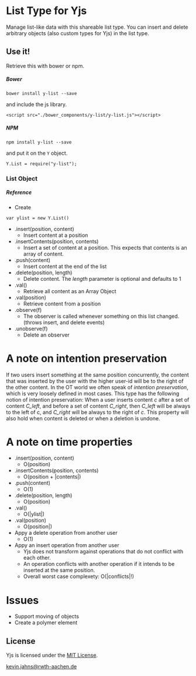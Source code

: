 
# List Type for Yjs

Manage list-like data with this shareable list type. You can insert and delete arbitrary objects (also custom types for Yjs) in the list type.

## Use it!
Retrieve this with bower or npm.

##### Bower
```
bower install y-list --save
```

and include the js library.

```
<script src="./bower_components/y-list/y-list.js"></script>
```

##### NPM
```
npm install y-list --save
```
and put it on the `Y` object.

```
Y.List = require("y-list");
```


### List Object

##### Reference
* Create
```
var ylist = new Y.List()
```
* .insert(position, content)
  * Insert content at a position
* .insertContents(position, contents)
  * Insert a set of content at a position. This expects that contents is an array of content.
* .push(content)
  * Insert content at the end of the list
* .delete(position, length)
  * Delete content. The *length* parameter is optional and defaults to 1
* .val()
  * Retrieve all content as an Array Object
* .val(position)
  * Retrieve content from a position
* .observe(f)
  * The observer is called whenever something on this list changed. (throws insert, and delete events)
* .unobserve(f)
  * Delete an observer


# A note on intention preservation
If two users insert something at the same position concurrently, the content that was inserted by the user with the higher user-id will be to the right of the other content. In the OT world we often speak of *intention preservation*, which is very loosely defined in most cases. This type has the following notion of intention preservation: When a user inserts content *c* after a set of content *C_left*, and before a set of content *C_right*, then *C_left* will be always to the left of c, and *C_right* will be always to the right of *c*. This property will also hold when content is deleted or when a deletion is undone.

# A note on time properties
* .insert(position, content)
  * O(position)
* .insertContents(position, contents)
  * O(position + |contents|)
* .push(content)
  * O(1)
* .delete(position, length)
  * O(position)
* .val()
  * O(|ylist|)
* .val(position)
  * O(position|)
* Appy a delete operation from another user
  * O(1)
* Appy an insert operation from another user
  * Yjs does not transform against operations that do not conflict with each other.
  * An operation conflicts with another operation if it intends to be inserted at the same position.
  * Overall worst case complexety: O(|conflicts|!)


# Issues
* Support moving of objects
* Create a polymer element

## License
Yjs is licensed under the [MIT License](./LICENSE.txt).

<kevin.jahns@rwth-aachen.de>